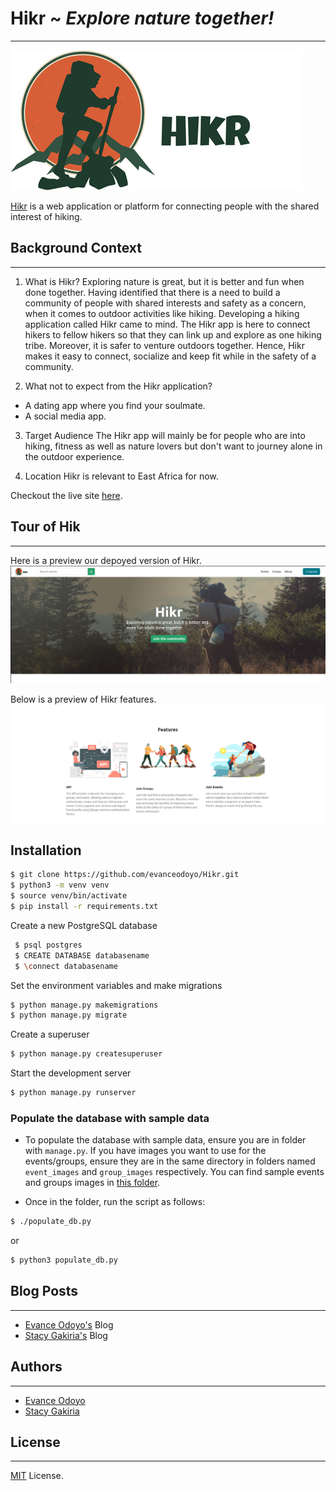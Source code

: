 # Hikr ~ _Explore nature together!_
---
![Hikr logo](./frontend/static/images/logo.png)  


[Hikr](hikr.odocodes.tech) is a web application or platform for connecting people with the shared interest of hiking.

## Background Context
---
1. What is Hikr?
Exploring nature is great, but it is better and fun when done together. Having identified that there is a need to build a community of people with shared interests and safety as a concern, when it comes to outdoor activities like hiking. Developing a hiking application called Hikr came to mind. The Hikr app is here to connect hikers to fellow hikers so that they can link up and explore as one hiking tribe. Moreover, it is safer to venture outdoors together. Hence, Hikr makes it easy to connect, socialize and keep fit while in the safety of a community.

2. What not to expect from the Hikr application?
* A dating app where you find your soulmate.
* A social media app.
 
3. Target Audience
The Hikr app will mainly be for people who are into hiking, fitness as well as nature lovers but don't want to journey alone in the outdoor experience.

4. Location 
Hikr is relevant to East Africa for now. 

Checkout the live site [here](hikr.odocodes.tech).

## Tour of Hik
---
Here is a preview our depoyed version of Hikr.
![Hikr page](./frontend/static/images/hikr_page.png)  


Below is a preview of Hikr features.
![Hikr features](./frontend/static/images/features.png)

## Installation

```sh
$ git clone https://github.com/evanceodoyo/Hikr.git
$ python3 -m venv venv
$ source venv/bin/activate
$ pip install -r requirements.txt
```

Create a new PostgreSQL database

```sh
 $ psql postgres
 $ CREATE DATABASE databasename
 $ \connect databasename
```

Set the environment variables and make migrations

```sh
$ python manage.py makemigrations
$ python manage.py migrate
```

Create a superuser

```sh
$ python manage.py createsuperuser
```

Start the development server

```sh
$ python manage.py runserver
```

### Populate the database with sample data
- To populate the database with sample data, ensure you are in folder with `manage.py`. If you have images you want to use for the events/groups, ensure they are in the same directory in folders named `event_images` and `group_images` respectively. You can find sample events and groups images in [this folder](https://drive.google.com/drive/folders/1e7oFwf6U5u1plsp12ZuGyTBxGwjVqaV3?usp=sharing).

- Once in the folder, run the script as follows:  
```sh
$ ./populate_db.py
```
or 
```sh
$ python3 populate_db.py
```

## Blog Posts
---
- [Evance Odoyo's](https://odoyoevance.medium.com/hikr-place-to-connect-and-explore-nature-together-4328b974644a) Blog
- [Stacy Gakiria's](https://medium.com/@swgakiria/hikr-the-application-where-interests-build-a-community-and-develop-friendships-fe8f356efcc2) Blog

## Authors
---
- [Evance Odoyo](https://github.com/evanceodoyo)
- [Stacy Gakiria](https://github.com/SKGakiria)

## License
---
[MIT](https://opensource.org/license/mit/) License.